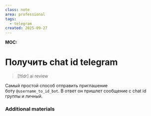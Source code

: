 ```yaml
---
class: note
area: professional
tags:
  - telegram
created: 2025-09-27
---
```

**MOC:**

# Получить chat id telegram

> [!tldr] ai review
> 

Самый простой способ отправить приглашение боту `@username_to_id_bot`. В ответ он пришлет сообщение с chat id группы и личный.

### Additional materials